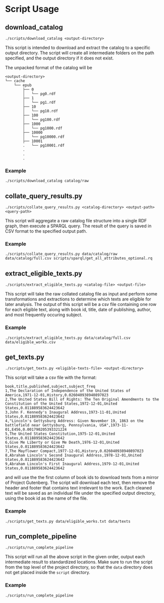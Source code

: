 # Script Usage

## download_catalog

```
./scripts/download_catalog <output-directory>
```

This script is intended to download and extract the catalog to a specific output directory. The script will create all intermediate folders on the path specified, and the output directory if it does not exist.

The unpacked format of the catalog will be
```
<output-directory>
└── cache
    └── epub
        ├── 0
        │   └── pg0.rdf
        ├── 1
        │   └── pg1.rdf
        ├── 10
        │   └── pg10.rdf
        ├── 100
        │   └── pg100.rdf
        ├── 1000
        │   └── pg1000.rdf
        ├── 10000
        │   └── pg10000.rdf
        ├── 10001
        .   └── pg10001.rdf
        .
        .
        .
```

### Example

```
./scripts/download_catalog catalog/raw
```

## collate_query_results.py

```
./scripts/collate_query_results.py <catalog-directory> <output-path> <query-path>
```

This script will aggregate a raw catalog file structure into a single RDF graph, then execute a SPARQL query. The result of the query is saved in CSV format to the specified output path.

### Example

```
./scripts/collate_query_results.py data/catalog/raw data/catalog/full.csv scripts/sparql/get_all_attributes_optional.rq 
```

## extract_eligible_texts.py

```
./scripts/extract_eligible_texts.py <catalog-file> <output-file>
```

This script will take the raw collated catalog file as input and perform some transformations and extractions to determine which texts are eligible for later analysis. The output of this script will be a csv file containing one row for each eligible text, along with book id, title, date of publishing, author, and most frequently occuring subject.

### Example

```
./scripts/extract_eligible_texts.py data/catalog/full.csv data/eligible_works.csv
```

## get_texts.py

```
./scripts/get_texts.py <eligible-texts-file> <output-directory>
```

This script will take a csv file with the format:

```
book,title,published,subject,subject_freq
1,The Declaration of Independence of the United States of America,1971-12-01,History,0.026040938940897023
2,The United States Bill of Rights: The Ten Original Amendments to the Constitution of the United States,1972-12-01,United States,0.011889583624423642
3,John F. Kennedy's Inaugural Address,1973-11-01,United States,0.011889583624423642
4,"Lincoln's Gettysburg Address: Given November 19, 1863 on the battlefield near Gettysburg, Pennsylvania, USA",1973-11-01,E456,0.001790205393321224
5,The United States Constitution,1975-12-01,United States,0.011889583624423642
6,Give Me Liberty or Give Me Death,1976-12-01,United States,0.011889583624423642
7,The Mayflower Compact,1977-12-01,History,0.026040938940897023
8,Abraham Lincoln's Second Inaugural Address,1978-12-01,United States,0.011889583624423642
9,Abraham Lincoln's First Inaugural Address,1979-12-01,United States,0.011889583624423642
```

and will use the the first column of book ids to download texts from a mirror of Project Gutenberg. The script will download each text, then remove the header and footer that contains text irrelevant to the work. Each cleaned text will be saved as an individual file under the specified output directory, using the book id as the name of the file.

### Example

```
./scripts/get_texts.py data/eligible_works.txt data/texts
```

## run_complete_pipeline

```
./scripts/run_complete_pipeline
```

This script will run all the above script in the given order, output each intermediate result to standardized locations. Make sure to run the script from the top level of the project directory, so that the `data` directory does not get placed inside the `script` directory.

### Example

```
./scripts/run_complete_pipeline
```